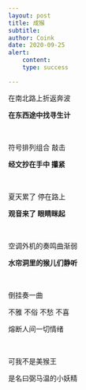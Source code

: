 ```yaml
---
layout: post
title: 成猴
subtitle: 
author: Coink
date: 2020-09-25
alert: 
    content: 
    type: success

---
```






在南北路上折返奔波

**在东西途中找寻生计**


&nbsp;


符号排列组合 敲击

**经文抄在手中 攥紧**

&nbsp;

夏天累了 停在路上

**观音来了 眼睛眯起**

&nbsp;

空调外机的奏鸣曲渐弱

**水帘洞里的猴儿们静听**

&nbsp;

倒挂奏一曲

不雅 不俗 不愁 不喜

熔断人间一切情绪

&nbsp;

可我不是美猴王

是名曰弼马温的小妖精

